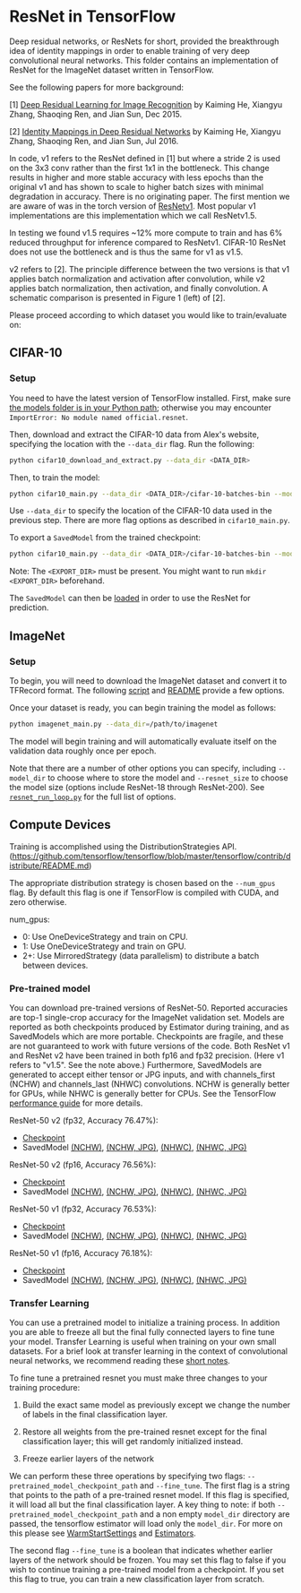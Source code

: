 # ResNet in TensorFlow

Deep residual networks, or ResNets for short, provided the breakthrough idea of
identity mappings in order to enable training of very deep convolutional neural
networks. This folder contains an implementation of ResNet for the ImageNet
dataset written in TensorFlow.

See the following papers for more background:

[1] [Deep Residual Learning for Image Recognition](https://arxiv.org/pdf/1512.03385.pdf) by Kaiming He, Xiangyu Zhang, Shaoqing Ren, and Jian Sun, Dec 2015.

[2] [Identity Mappings in Deep Residual Networks](https://arxiv.org/pdf/1603.05027.pdf) by Kaiming He, Xiangyu Zhang, Shaoqing Ren, and Jian Sun, Jul 2016.

In code, v1 refers to the ResNet defined in [1] but where a stride 2 is used on
the 3x3 conv rather than the first 1x1 in the bottleneck. This change results
in higher and more stable accuracy with less epochs than the original v1 and has
shown to scale to higher batch sizes with minimal degradation in accuracy.
There is no originating paper. The first mention we are aware of was in the
torch version of [ResNetv1](https://github.com/facebook/fb.resnet.torch). Most
popular v1 implementations are this implementation which we call ResNetv1.5.

In testing we found v1.5 requires ~12% more compute to train and has 6% reduced
throughput for inference compared to ResNetv1. CIFAR-10 ResNet does not use the
bottleneck and is thus the same for v1 as v1.5.

v2 refers to [2]. The principle difference between the two versions is that v1
applies batch normalization and activation after convolution, while v2 applies
batch normalization, then activation, and finally convolution. A schematic
comparison is presented in Figure 1 (left) of [2].

Please proceed according to which dataset you would like to train/evaluate on:


## CIFAR-10

### Setup

You need to have the latest version of TensorFlow installed.
First, make sure [the models folder is in your Python path](/official/#running-the-models); otherwise you may encounter `ImportError: No module named official.resnet`.

Then, download and extract the CIFAR-10 data from Alex's website, specifying the location with the `--data_dir` flag. Run the following:

```bash
python cifar10_download_and_extract.py --data_dir <DATA_DIR>
```

Then, to train the model:

```bash
python cifar10_main.py --data_dir <DATA_DIR>/cifar-10-batches-bin --model_dir <MODEL_DIR>
```

Use `--data_dir` to specify the location of the CIFAR-10 data used in the previous step. There are more flag options as described in `cifar10_main.py`.

To export a `SavedModel` from the trained checkpoint:

```bash
python cifar10_main.py --data_dir <DATA_DIR>/cifar-10-batches-bin --model_dir <MODEL_DIR> --eval_only --export_dir <EXPORT_DIR>
```

Note: The `<EXPORT_DIR>` must be present. You might want to run `mkdir <EXPORT_DIR>` beforehand.

The `SavedModel` can then be [loaded](https://www.tensorflow.org/guide/saved_model#loading_a_savedmodel_in_python) in order to use the ResNet for prediction.


## ImageNet

### Setup
To begin, you will need to download the ImageNet dataset and convert it to
TFRecord format. The following [script](https://github.com/tensorflow/tpu/blob/master/tools/datasets/imagenet_to_gcs.py)
and [README](https://github.com/tensorflow/tpu/tree/master/tools/datasets#imagenet_to_gcspy)
provide a few options.

Once your dataset is ready, you can begin training the model as follows:

```bash
python imagenet_main.py --data_dir=/path/to/imagenet
```

The model will begin training and will automatically evaluate itself on the
validation data roughly once per epoch.

Note that there are a number of other options you can specify, including
`--model_dir` to choose where to store the model and `--resnet_size` to choose
the model size (options include ResNet-18 through ResNet-200). See
[`resnet_run_loop.py`](resnet_run_loop.py) for the full list of options.


## Compute Devices
Training is accomplished using the DistributionStrategies API. (https://github.com/tensorflow/tensorflow/blob/master/tensorflow/contrib/distribute/README.md)

The appropriate distribution strategy is chosen based on the `--num_gpus` flag.
By default this flag is one if TensorFlow is compiled with CUDA, and zero
otherwise.

num_gpus:
+ 0:  Use OneDeviceStrategy and train on CPU.
+ 1:  Use OneDeviceStrategy and train on GPU.
+ 2+: Use MirroredStrategy (data parallelism) to distribute a batch between devices.

### Pre-trained model
You can download pre-trained versions of ResNet-50. Reported accuracies are top-1 single-crop accuracy for the ImageNet validation set.
Models are reported as both checkpoints produced by Estimator during training, and as SavedModels which are more portable. Checkpoints are fragile,
and these are not guaranteed to work with future versions of the code. Both ResNet v1
and ResNet v2 have been trained in both fp16 and fp32 precision. (Here v1 refers to "v1.5". See the note above.) Furthermore, SavedModels
are generated to accept either tensor or JPG inputs, and with channels_first (NCHW) and channels_last (NHWC) convolutions. NCHW is generally
better for GPUs, while NHWC is generally better for CPUs. See the TensorFlow [performance guide](https://www.tensorflow.org/performance/performance_guide#data_formats)
for more details.

ResNet-50 v2 (fp32, Accuracy 76.47%):
* [Checkpoint](http://download.tensorflow.org/models/official/20181001_resnet/checkpoints/resnet_imagenet_v2_fp32_20181001.tar.gz)
* SavedModel [(NCHW)](http://download.tensorflow.org/models/official/20181001_resnet/savedmodels/resnet_v2_fp32_savedmodel_NCHW.tar.gz),
[(NCHW, JPG)](http://download.tensorflow.org/models/official/20181001_resnet/savedmodels/resnet_v2_fp32_savedmodel_NCHW_jpg.tar.gz),
[(NHWC)](http://download.tensorflow.org/models/official/20181001_resnet/savedmodels/resnet_v2_fp32_savedmodel_NHWC.tar.gz),
[(NHWC, JPG)](http://download.tensorflow.org/models/official/20181001_resnet/savedmodels/resnet_v2_fp32_savedmodel_NHWC_jpg.tar.gz)

ResNet-50 v2 (fp16, Accuracy 76.56%):
* [Checkpoint](http://download.tensorflow.org/models/official/20181001_resnet/checkpoints/resnet_imagenet_v2_fp16_20180928.tar.gz)
* SavedModel [(NCHW)](http://download.tensorflow.org/models/official/20181001_resnet/savedmodels/resnet_v2_fp16_savedmodel_NCHW.tar.gz),
[(NCHW, JPG)](http://download.tensorflow.org/models/official/20181001_resnet/savedmodels/resnet_v2_fp16_savedmodel_NCHW_jpg.tar.gz),
[(NHWC)](http://download.tensorflow.org/models/official/20181001_resnet/savedmodels/resnet_v2_fp16_savedmodel_NHWC.tar.gz),
[(NHWC, JPG)](http://download.tensorflow.org/models/official/20181001_resnet/savedmodels/resnet_v2_fp16_savedmodel_NHWC_jpg.tar.gz)

ResNet-50 v1 (fp32, Accuracy 76.53%):
* [Checkpoint](http://download.tensorflow.org/models/official/20181001_resnet/checkpoints/resnet_imagenet_v1_fp32_20181001.tar.gz)
* SavedModel [(NCHW)](http://download.tensorflow.org/models/official/20181001_resnet/savedmodels/resnet_v1_fp32_savedmodel_NCHW.tar.gz),
[(NCHW, JPG)](http://download.tensorflow.org/models/official/20181001_resnet/savedmodels/resnet_v1_fp32_savedmodel_NCHW_jpg.tar.gz),
[(NHWC)](http://download.tensorflow.org/models/official/20181001_resnet/savedmodels/resnet_v1_fp32_savedmodel_NHWC.tar.gz),
[(NHWC, JPG)](http://download.tensorflow.org/models/official/20181001_resnet/savedmodels/resnet_v1_fp32_savedmodel_NHWC_jpg.tar.gz)

ResNet-50 v1 (fp16, Accuracy 76.18%):
* [Checkpoint](http://download.tensorflow.org/models/official/20181001_resnet/checkpoints/resnet_imagenet_v1_fp16_20181001.tar.gz)
* SavedModel [(NCHW)](http://download.tensorflow.org/models/official/20181001_resnet/savedmodels/resnet_v1_fp16_savedmodel_NCHW.tar.gz),
[(NCHW, JPG)](http://download.tensorflow.org/models/official/20181001_resnet/savedmodels/resnet_v1_fp16_savedmodel_NCHW_jpg.tar.gz),
[(NHWC)](http://download.tensorflow.org/models/official/20181001_resnet/savedmodels/resnet_v1_fp16_savedmodel_NHWC.tar.gz),
[(NHWC, JPG)](http://download.tensorflow.org/models/official/20181001_resnet/savedmodels/resnet_v1_fp16_savedmodel_NHWC_jpg.tar.gz)

### Transfer Learning
You can use a pretrained model to initialize a training process. In addition you are able to freeze all but the final fully connected layers to fine tune your model. Transfer Learning is useful when training on your own small datasets. For a brief look at transfer learning in the context of convolutional neural networks, we recommend reading these [short notes](http://cs231n.github.io/transfer-learning/).


To fine tune a pretrained resnet you must make three changes to your training procedure:

1) Build the exact same model as previously except we change the number of labels in the final classification layer.

2) Restore all weights from the pre-trained resnet except for the final classification layer; this will get randomly initialized instead.

3) Freeze earlier layers of the network

We can perform these three operations by specifying two flags: ```--pretrained_model_checkpoint_path``` and ```--fine_tune```. The first flag is a string that points to the path of a pre-trained resnet model. If this flag is specified, it will load all but the final classification layer. A key thing to note: if both ```--pretrained_model_checkpoint_path``` and a non empty ```model_dir``` directory are passed, the tensorflow estimator will load only the ```model_dir```. For more on this please see [WarmStartSettings](https://www.tensorflow.org/versions/master/api_docs/python/tf/estimator/WarmStartSettings) and [Estimators](https://www.tensorflow.org/guide/estimators).

The second flag ```--fine_tune``` is a boolean that indicates whether earlier layers of the network should be frozen. You may set this flag to false if you wish to continue training a pre-trained model from a checkpoint. If you set this flag to true, you can train a new classification layer from scratch.
